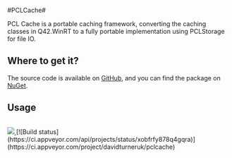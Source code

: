 #PCLCache#

PCL Cache is a portable caching framework, converting the caching classes in Q42.WinRT to a fully portable implementation using PCLStorage for file IO.

## Where to get it? #

The source code is available on [GitHub](http://github.com/davidturneruk/pclcache/), and you can find the package on [NuGet](https://nuget.org/packages/PCLCache/).

## Usage #


```cs

```

<a href="http://davesteamcity.cloudapp.net/viewType.html?buildTypeId=PCLCache_ci&guest=1">
<img src="http://davesteamcity.cloudapp.net/app/rest/builds/buildType:(id:PCLCache_ci)/statusIcon"/>
</a>
[![Build status](https://ci.appveyor.com/api/projects/status/xobfrfy878q4gqra)](https://ci.appveyor.com/project/davidturneruk/pclcache)